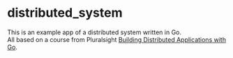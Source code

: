 # distributed_system

This is an example app of a distributed system written in Go.  
All based on a course from Pluralsight [Building Distributed Applications with Go](https://app.pluralsight.com/library/courses/building-distributed-applications-go/table-of-contents).
